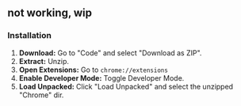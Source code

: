 ## not working, wip 

<h3>Installation</h3>

<ol>
    <li><b>Download:</b> Go to "Code" and select "Download as ZIP".</li>
    <li><b>Extract:</b> Unzip.</li>
    <li><b>Open Extensions:</b> Go to <code>chrome://extensions</code></li>
    <li><b>Enable Developer Mode:</b> Toggle Developer Mode.</li>
    <li><b>Load Unpacked:</b> Click "Load Unpacked" and select the unzipped "Chrome" dir.</li>
</ol>
